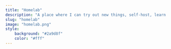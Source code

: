 ```yaml
---
title: "Homelab"
description: "A place where I can try out new things, self-host, learn new technologies or new vendor equipment in the comfort of my own home without paying for 3rd party services"
slug: "homelab"
image: "homelab.png"
style:
    background: "#2a9d8f"
    color: "#fff"
---
```

